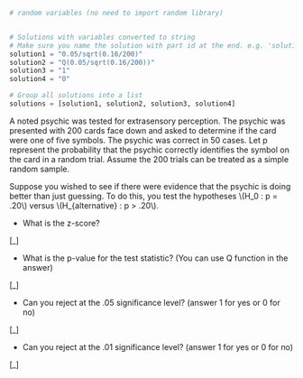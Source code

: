 ```python
# random variables (no need to import random library)


# Solutions with variables converted to string
# Make sure you name the solution with part id at the end. e.g. 'solution1' will be solution for part 1.
solution1 = "0.05/sqrt(0.16/200)"
solution2 = "Q(0.05/sqrt(0.16/200))"
solution3 = "1"
solution4 = "0"

# Group all solutions into a list
solutions = [solution1, solution2, solution3, solution4]


```

A noted psychic was tested for extrasensory perception. The psychic was presented
with 200 cards face down and asked to determine if the card were one of five symbols.
The psychic was correct in 50 cases. Let p represent the probability that the psychic
correctly identifies the symbol on the card in a random trial. Assume the 200 trials
can be treated as a simple random sample.

Suppose you wished to see if there were evidence that the psychic is
doing better than just guessing. To do this, you test the hypotheses \\\(H_0 : p = .20\\\)
 versus
\\\(H_{alternative} : p > .20\\\).

* What is the z-score?

[_]

* What is the p-value for the test statistic? (You can use Q function in the answer)

[_]

* Can you reject at the .05 significance level? (answer 1 for yes or 0 for no)

[_]

* Can you reject at the .01 significance level? (answer 1 for yes or 0 for no) 

[_]
